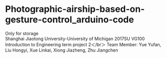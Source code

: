 # Photographic-airship-based-on-gesture-control_arduino-code
Only for storage   
Shanghai Jiaotong University-University of Michigan 2017SU VG100 Introduction to Engineering term project 2＜/br＞
Team Member: Yue Yufan, Liu Hongyi, Xue Linkai, Xiong Jiazheng, Zhu Jiangchen
